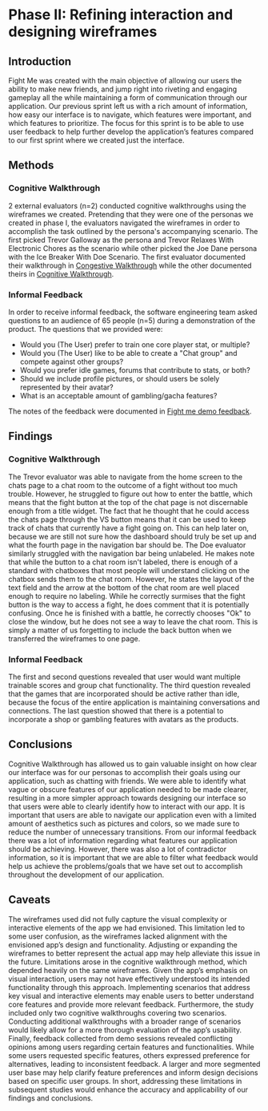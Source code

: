 # Phase II: Refining interaction and designing wireframes

## Introduction

Fight Me was created with the main objective of allowing our users the ability to make new friends, and jump right into riveting and engaging gameplay all the while maintaining a form of communication through our application. Our previous sprint left us with a rich amount of information, how easy our interface is to navigate, which features were important, and which features to prioritize. The focus for this sprint is to be able to use user feedback to help further develop the application’s features compared to our first sprint where we created just the interface.

## Methods

### Cognitive Walkthrough
2 external evaluators (n=2) conducted cognitive walkthroughs using the wireframes we created. Pretending that they were one of the personas we created in phase I, the evaluators navigated the wireframes in order to accomplish the task outlined by the persona's accompanying scenario. The first picked Trevor Galloway as the persona and Trevor Relaxes With Electronic Chores as the scenario while other picked the Joe Dane persona with the Ice Breaker With Doe Scenario. The first evaluator documented their walkthrough in [Congestive Walkthrough](https://github.com/user-attachments/files/17593475/Congestive.Walkthrough.pdf) while the other documented theirs in [Cognitive Walkthrough](https://github.com/user-attachments/files/17593479/Cognitive.Walkthrough-1.pdf). 

### Informal Feedback
In order to receive informal feedback, the software engineering team asked questions to an audience of 65 people (n=5) during a demonstration of the product.
The questions that we provided were:
* Would you (The User) prefer to train one core player stat, or multiple?
* Would you (The User) like to be able to create a "Chat group" and compete against other groups?
* Would you prefer idle games, forums that contribute to stats, or both?
* Should we include profile pictures, or should users be solely represented by their avatar?
* What is an acceptable amount of gambling/gacha features?

The notes of the feedback were documented in [Fight me demo feedback](https://github.com/user-attachments/files/17593607/Fight.me.demo.feedback.pdf).


## Findings

### Cognitive Walkthrough
The Trevor evaluator was able to navigate from the home screen to the chats page to a chat room to the outcome of a fight without too much trouble. However, he struggled to figure out how to enter the battle, which means that the fight button at the top of the chat page is not discernable enough from a title widget. The fact that he thought that he could access the chats page through the VS button means that it can be used to keep track of chats that currently have a fight going on. This can help later on, because we are still not sure how the dashboard should truly be set up and what the fourth page in the navigation bar should be. The Doe evaluator similarly struggled with the navigation bar being unlabeled. He makes note that while the button to a chat room isn't labeled, there is enough of a standard with chatboxes that most people will understand clicking on the chatbox sends them to the chat room. However, he states the layout of the text field and the arrow at the bottom of the chat room are well placed enough to require no labeling. While he correctly surmises that the fight button is the way to access a fight, he does comment that it is potentially confusing. Once he is finished with a battle, he correctly chooses "Ok" to close the window, but he does not see a way to leave the chat room. This is simply a matter of us forgetting to include the back button when we transferred the wireframes to one page.

### Informal Feedback
The first and second questions revealed that user would want multiple trainable scores and group chat functionality. The third question revealed that the games that are incorporated should be active rather than idle, because the focus of the entire application is maintaining conversations and connections. The last question showed that there is a potential to incorporate a shop or gambling features with avatars as the products.

## Conclusions

Cognitive Walkthrough has allowed us to gain valuable insight on how clear our interface was for our personas to accomplish their goals using our application, such as chatting with friends. We were able to identify what vague or obscure features of our application needed to be made clearer, resulting in a more simpler approach towards designing our interface so that users were able to clearly identify how to interact with our app. It is important that users are able to navigate our application even with a limited amount of aesthetics such as pictures and colors, so we made sure to reduce the number of unnecessary transitions. From our informal feedback there was a lot of information regarding what features our application should be achieving. However, there was also a lot of contradictor information, so it is important that we are able to filter what feedback would help us achieve the problems/goals that we have set out to accomplish throughout the development of our application.

## Caveats

The wireframes used did not fully capture the visual complexity or interactive elements of the app we had envisioned. This limitation led to some user confusion, as the wireframes lacked alignment with the envisioned app’s design and functionality. Adjusting or expanding the wireframes to better represent the actual app may help alleviate this issue in the future. Limitations arose in the cognitive walkthrough method, which depended heavily on the same wireframes. Given the app’s emphasis on visual interaction, users may not have effectively understood its intended functionality through this approach. Implementing scenarios that address key visual and interactive elements may enable users to better understand core features and provide more relevant feedback. Furthermore, the study included only two cognitive walkthroughs covering two scenarios. Conducting additional walkthroughs with a broader range of scenarios would likely allow for a more thorough evaluation of the app’s usability. Finally, feedback collected from demo sessions revealed conflicting opinions among users regarding certain features and functionalities. While some users requested specific features, others expressed preference for alternatives, leading to inconsistent feedback. A larger and more segmented user base may help clarify feature preferences and inform design decisions based on specific user groups. In short, addressing these limitations in subsequent studies would enhance the accuracy and applicability of our findings and conclusions.
